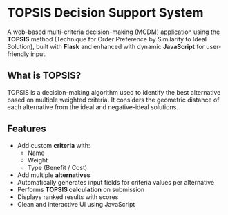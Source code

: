 # TOPSIS Decision Support System

A web-based multi-criteria decision-making (MCDM) application using the **TOPSIS** method (Technique for Order Preference by Similarity to Ideal Solution), built with **Flask** and enhanced with dynamic **JavaScript** for user-friendly input.

## What is TOPSIS?

TOPSIS is a decision-making algorithm used to identify the best alternative based on multiple weighted criteria. It considers the geometric distance of each alternative from the ideal and negative-ideal solutions.

## Features

- Add custom **criteria** with:
  - Name
  - Weight
  - Type (Benefit / Cost)
- Add multiple **alternatives**
- Automatically generates input fields for criteria values per alternative
- Performs **TOPSIS calculation** on submission
- Displays ranked results with scores
- Clean and interactive UI using JavaScript